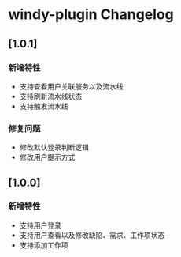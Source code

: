 <!-- Keep a Changelog guide -> https://keepachangelog.com -->

# windy-plugin Changelog

## [1.0.1]
### 新增特性
- 支持查看用户关联服务以及流水线
- 支持刷新流水线状态
- 支持触发流水线
### 修复问题
- 修改默认登录判断逻辑
- 修改用户提示方式

## [1.0.0]
### 新增特性
- 支持用户登录
- 支持用户查看以及修改缺陷、需求、工作项状态
- 支持添加工作项

